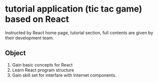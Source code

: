 # tutorial application (tic tac game) based on React

Instructed by React home page, tutorial section, full contents are given by their development team.

## Object 

1. Gain basic concepts for React
2. Learn React program structure
3. Gain skill set for interfare with Internet components.

